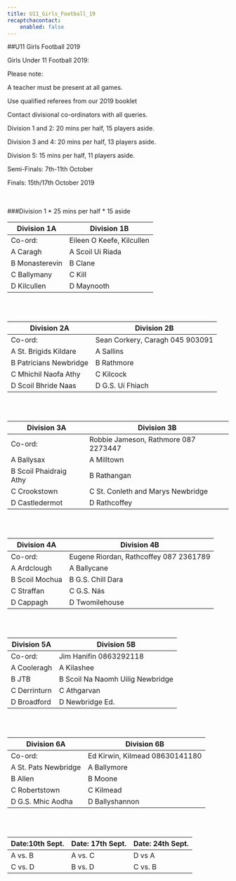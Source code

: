 ```yaml
---
title: U11_Girls_Football_19
recaptchacontact:
    enabled: false
---
```


##U11 Girls Football 2019
<p>Girls Under 11 Football 2019: </p>
<p>Please note:</p>
<p>A teacher must be present at all games.</p>
<p>Use qualified referees from our 2019 booklet</p>
<p>Contact divisional co-ordinators with all queries.</p>
<p>Division 1 and 2: 20 mins per half, 15 players aside.</p>
<p>Division 3 and 4: 20 mins per half, 13 players aside.</p>
<p>Division 5: 15 mins per half, 11 players aside.</p>
<p>Semi-Finals: 7th-11th October</p>
<p>Finals: 15th/17th October 2019</p>
<br>
<br>
###Division 1
* 25 mins per half 
* 15 aside

| Division 1A  | Division 1B |
|--------------|-------------|
|Co-ord: | Eileen O Keefe, Kilcullen|
|A Caragh |A Scoil Ui Riada |
|B Monasterevin| B Clane |
|C Ballymany | C Kill |
|D Kilcullen | D Maynooth |

<br>
<br>

|Division 2A | Division 2B |
|---------------|----------------|
|Co-ord: | Sean Corkery, Caragh 045 903091 |
|A St. Brigids Kildare | A Sallins |
|B Patricians Newbridge | B Rathmore |
|C Mhichil Naofa Athy |C Kilcock |
|D Scoil Bhride Naas |D G.S. Uí Fhiach |

<br>
<br>

|Division 3A| Division 3B|
|---------------|---------------|
|Co-ord: | Robbie Jameson, Rathmore 087 2273447| 
|A Ballysax |A Milltown ||
|B Scoil Phaidraig Athy |B Rathangan ||
|C Crookstown|C St. Conleth and Marys Newbridge |
|D Castledermot |D Rathcoffey |

<br>
<br>

|Division 4A| Division 4B|
|---------------|---------------|
|Co-ord:| Eugene Riordan, Rathcoffey 087 2361789|
|A Ardclough |A Ballycane|
|B Scoil Mochua | B G.S. Chill Dara |
|C Straffan |C G.S. Nás |
|D Cappagh |D Twomilehouse |

<br>
<br>

|Division 5A | Division 5B |
|---------------|----------------|
|Co-ord:| Jim Hanifin 0863292118|
|A Cooleragh| A Kilashee |
|B JTB | B Scoil Na Naomh Uilig Newbridge |
|C Derrinturn | C Athgarvan |
|D Broadford |D Newbridge Ed. |

<br>
<br>

|Division 6A| Division 6B|
|---------------|----------------|
|Co-ord:| Ed Kirwin, Kilmead 08630141180 |
|A St. Pats Newbridge | A Ballymore |
|B Allen | B Moone |
|C Robertstown |C Kilmead |
|D G.S. Mhic Aodha| D Ballyshannon|

<br>
<br>

|Date:10th Sept. |Date: 17th Sept. | Date: 24th Sept. |
|--------|--------|--------|
|A vs. B | A vs. C| D vs A |
|C vs. D | B vs. D | C vs. B |